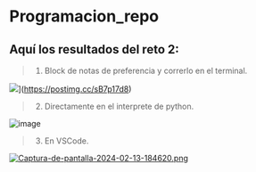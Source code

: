 # Programacion_repo

## Aquí los resultados del reto 2:
>1) Block de notas de preferencia y correrlo en el terminal.

![](https://i.postimg.cc/N0PbJkNg/Captura-de-pantalla-2024-02-13-184407.png)](https://postimg.cc/sB7p17d8)

>2) Directamente en el interprete de python.
 
![image](https://github.com/SebastianCespedes12/Programacion_repo/assets/159057371/40533d2c-b2ac-4680-92a1-1cb7cbfb860a)

> 3) En VSCode.

[![Captura-de-pantalla-2024-02-13-184620.png](https://i.postimg.cc/g0f8LSS6/Captura-de-pantalla-2024-02-13-184620.png)](https://postimg.cc/4KQmr5TJ)


        
